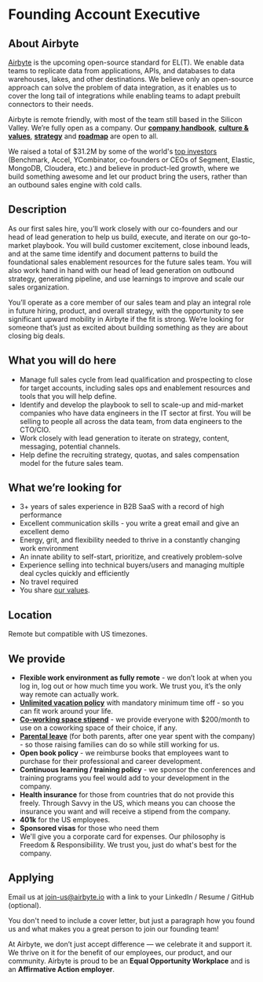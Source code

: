 # Founding Account Executive

## **About Airbyte**

[Airbyte](http://airbyte.io) is the upcoming open-source standard for EL(T). We enable data teams to replicate data from applications, APIs, and databases to data warehouses, lakes, and other destinations. We believe only an open-source approach can solve the problem of data integration, as it enables us to cover the long tail of integrations while enabling teams to adapt prebuilt connectors to their needs. 

Airbyte is remote friendly, with most of the team still based in the Silicon Valley. We’re fully open as a company. Our **[company handbook](https://handbook.airbyte.io)**, **[culture & values](https://handbook.airbyte.io/company/culture-and-values)**, **[strategy](https://handbook.airbyte.io/strategy/strategy)** and **[roadmap](../project-overview/roadmap.md)** are open to all.

We raised a total of $31.2M by some of the world's [top investors](./#our-investors) (Benchmark, Accel, YCombinator, co-founders or CEOs of Segment, Elastic, MongoDB, Cloudera, etc.) and believe in product-led growth, where we build something awesome and let our product bring the users, rather than an outbound sales engine with cold calls.

## **Description**

As our first sales hire, you’ll work closely with our co-founders and our head of lead generation to help us build, execute, and iterate on our go-to-market playbook. You will build customer excitement, close inbound leads, and at the same time identify and document patterns to build the foundational sales enablement resources for the future sales team. You will also work hand in hand with our head of lead generation on outbound strategy, generating pipeline, and use learnings to improve and scale our sales organization. 

You’ll operate as a core member of our sales team and play an integral role in future hiring, product, and overall strategy, with the opportunity to see significant upward mobility in Airbyte if the fit is strong. We’re looking for someone that’s just as excited about building something as they are about closing big deals.

## **What you will do here**

* Manage full sales cycle from lead qualification and prospecting to close for target accounts, including sales ops and enablement resources and tools that you will help define.
* Identify and develop the playbook to sell to scale-up and mid-market companies who have data engineers in the IT sector at first. You will be selling to people all across the data team, from data engineers to the CTO/CIO. 
* Work closely with lead generation to iterate on strategy, content, messaging, potential channels.
* Help define the recruiting strategy, quotas, and sales compensation model for the future sales team.


## **What we’re looking for**

* 3+ years of sales experience in B2B SaaS with a record of high performance
* Excellent communication skills - you write a great email and give an excellent demo
* Energy, grit, and flexibility needed to thrive in a constantly changing work environment
* An innate ability to self-start, prioritize, and creatively problem-solve
* Experience selling into technical buyers/users and managing multiple deal cycles quickly and efficiently
* No travel required
* You share [our values](https://handbook.airbyte.io/company/culture-and-values).

## **Location**

Remote but compatible with US timezones.

## **We provide**

* **Flexible work environment as fully remote** - we don’t look at when you log in, log out or how much time you work. We trust you, it’s the only way remote can actually work. 
* **[Unlimited vacation policy](https://handbook.airbyte.io/people/time-off)** with mandatory minimum time off - so you can fit work around your life.
* **[Co-working space stipend](https://handbook.airbyte.io/people/expense-policy#work-space)** - we provide everyone with $200/month to use on a coworking space of their choice, if any.
* **[Parental leave](https://handbook.airbyte.io/people/time-off#parental-leave)** \(for both parents, after one year spent with the company\) - so those raising families can do so while still working for us.
* **Open book policy** - we reimburse books that employees want to purchase for their professional and career development. 
* **Continuous learning / training policy** - we sponsor the conferences and training programs you feel would add to your development in the company. 
* **Health insurance** for those from countries that do not provide this freely. Through Savvy in the US, which means you can choose the insurance you want and will receive a stipend from the company. 
* **401k** for the US employees. 
* **Sponsored visas** for those who need them
* We'll give you a corporate card for expenses. Our philosophy is Freedom & Responsibiility. We trust you, just do what's best for the company.

## **Applying**

Email us at [join-us@airbyte.io](mailto:join-us@airbyte.io) with a link to your LinkedIn / Resume / GitHub \(optional\).

You don't need to include a cover letter, but just a paragraph how you found us and what makes you a great person to join our founding team!

At Airbyte, we don’t just accept difference — we celebrate it and support it. We thrive on it for the benefit of our employees, our product, and our community. Airbyte is proud to be an **Equal Opportunity Workplace** and is an **Affirmative Action employer**.


